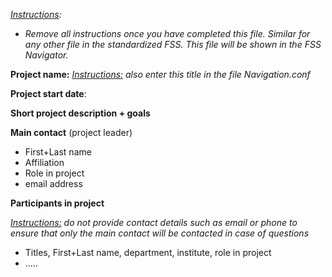 *<u>Instructions</u>:* 

* *Remove all instructions once you have completed this file. Similar for any other file in the standardized FSS. This file will be shown in the FSS Navigator.*

  



**Project name:**   *<u>Instructions:</u> also enter this title in the file Navigation.conf*



**Project start date**:



**Short project description + goals**



**Main contact** (project leader)

* First+Last name
* Affiliation
* Role in project
* email address



**Participants in project**

*<u>Instructions:</u> do not provide contact details such as email or phone to ensure that only the main contact will be contacted in case of questions*

* Titles, First+Last name, department, institute, role in project
* .....









